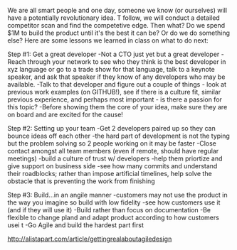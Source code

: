 We are all smart people and one day, someone we know (or ourselves) will have a potentially revolutionary idea. T follow, we will conduct
a detailed competitor scan and find the competetive edge. Then what? Do we spend $1M to build the product until it's the best it can
be? Or do we do something else? Here are some lessons we learned in class on what to do next: 

Step #1: Get a great developer 
-Not a CTO just yet but a great developer 
-Reach through your network to see who they think is the best developer in xyz language or go to a trade 
show for that language, talk to a keynote speaker, and ask that speaker if they know of any developers who may be available. 
-Talk to that developer and figure out a couple of things - look at previous work examples (on GITHUB!), see if there is a culture fit, 
similar previous experience, and perhaps most important - is there a passion for this topic? 
-Before showing them the core of your idea, make sure they are on board and are excited for the cause! 

Step #2: Setting up your team 
-Get 2 developers paired up so they can bounce ideas off each other 
-the hard part of development is not the typing but the problem solving so 2 people working on it may be faster 
-Close contact amongst all team members (even if remote, should have regular meetings) 
-build a culture of trust w/ developers 
-help them priortize and give support on business side 
-see how many commits and understand their roadblocks; rather than impose artificial timelines, help solve the obstacle that is 
preventing the work from finishing 

Step #3: Build...in an angile manner 
-customers may not use the product in the way you imagine so build with low fidelity 
-see how customers use it (and if they will use it) 
-Build rather than focus on documentation 
-Be flexible to change pland and adapt product according to how customers usei t 
-Go Agile and build the hardest part first 

http://alistapart.com/article/gettingrealaboutagiledesign 


